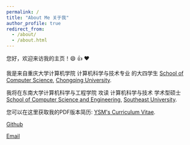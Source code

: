 ```yaml
---
permalink: /
title: "About Me 关于我"
author_profile: true
redirect_from: 
  - /about/
  - /about.html
---
```

您好，欢迎来访我的主页！:smile: :thumbsup: :heart:

我是来自重庆大学计算机学院 计算机科学与技术专业 的大四学生 [School of Computer Science](http://www.cs.cqu.edu.cn/), [Chongqing University](https://cs.cqu.edu.cn/). 

我将在东南大学计算机科学与工程学院 攻读 计算机科学与技术 学术型硕士 [School of Computer Science and Engineering](https://cse.seu.edu.cn/), [Southeast University](https://www.seu.edu.cn/).

您可以在这里获取我的PDF版本简历: [YSM's Curriculum Vitae](../assets/1.pdf).

[Github](https://github.com/yangsongming) 

[Email](mailto:1264116970@qq.com)
